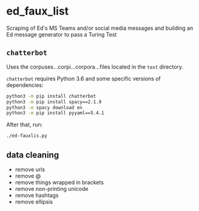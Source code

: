 # ed_faux_list

Scraping of Ed's MS Teams and/or social media messages and building an Ed message generator to pass a Turing Test

## `chatterbot`

Uses the corpuses…corpi…corpora…files located in the `text` directory.

`chatterbot` requires Python 3.6 and some specific versions of dependencies:

```sh
python3 -m pip install chatterbot
python3 -m pip install spacy==2.1.9
python3 -m spacy download en
python3 -m pip install pyyaml==5.4.1
```

After that, run:

```sh
./ed-fauxlis.py
```

## data cleaning

* remove urls
* remove @<username>
* remove things wrapped in brackets
* remove non-printing unicode
* remove hashtags
* remove ellipsis
